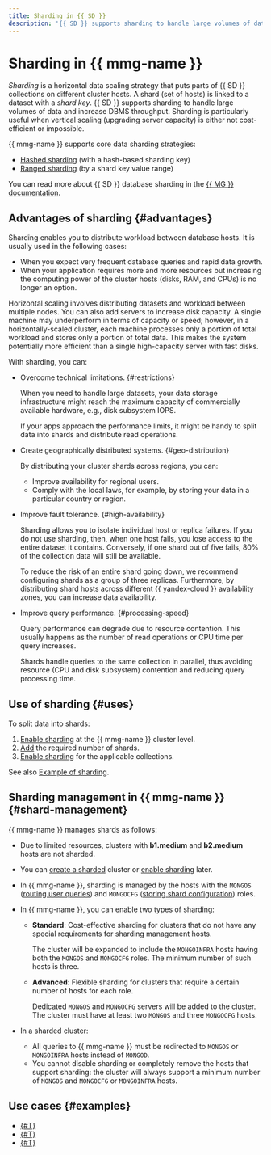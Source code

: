 ```yaml
---
title: Sharding in {{ SD }}
description: '{{ SD }} supports sharding to handle large volumes of data and increase DBMS throughput. Sharding can be of particular use when vertical scaling (server capacity upgrade) is either uneconomical or impossible. {{ mmg-name }} supports the main data sharding strategies: hashed sharding (with a hash-based shard key) and ranged sharding (based on a value range).'
---
```


# Sharding in {{ mmg-name }}

_Sharding_ is a horizontal data scaling strategy that puts parts of {{ SD }} collections on different cluster hosts. A shard (set of hosts) is linked to a dataset with a _shard key_. {{ SD }} supports sharding to handle large volumes of data and increase DBMS throughput. Sharding is particularly useful when vertical scaling (upgrading server capacity) is either not cost-efficient or impossible.

{{ mmg-name }} supports core data sharding strategies:
 
 * [Hashed sharding](https://docs.mongodb.com/manual/core/hashed-sharding/) (with a hash-based sharding key)
 * [Ranged sharding](https://docs.mongodb.com/manual/core/ranged-sharding/) (by a shard key value range)

You can read more about {{ SD }} database sharding in the [{{ MG }} documentation](https://docs.mongodb.com/manual/sharding/#sharded-cluster).

## Advantages of sharding {#advantages}

Sharding enables you to distribute workload between database hosts. It is usually used in the following cases:
- When you expect very frequent database queries and rapid data growth.
- When your application requires more and more resources but increasing the computing power of the cluster hosts (disks, RAM, and CPUs) is no longer an option.

Horizontal scaling involves distributing datasets and workload between multiple nodes. You can also add servers to increase disk capacity. A single machine may underperform in terms of capacity or speed; however, in a horizontally-scaled cluster, each machine processes only a portion of total workload and stores only a portion of total data. This makes the system potentially more efficient than a single high-capacity server with fast disks.

With sharding, you can:
- Overcome technical limitations. {#restrictions}

  When you need to handle large datasets, your data storage infrastructure might reach the maximum capacity of commercially available hardware, e.g., disk subsystem IOPS.

  If your apps approach the performance limits, it might be handy to split data into shards and distribute read operations.

- Create geographically distributed systems. {#geo-distribution}

  By distributing your cluster shards across regions, you can:
  - Improve availability for regional users.
  - Comply with the local laws, for example, by storing your data in a particular country or region.

- Improve fault tolerance. {#high-availability}
  
  Sharding allows you to isolate individual host or replica failures. If you do not use sharding, then, when one host fails, you lose access to the entire dataset it contains. Conversely, if one shard out of five fails, 80% of the collection data will still be available.

  To reduce the risk of an entire shard going down, we recommend configuring shards as a group of three replicas. Furthermore, by distributing shard hosts across different {{ yandex-cloud }} availability zones, you can increase data availability.
  
- Improve query performance. {#processing-speed} 

  Query performance can degrade due to resource contention. This usually happens as the number of read operations or CPU time per query increases.

  Shards handle queries to the same collection in parallel, thus avoiding resource (CPU and disk subsystem) contention and reducing query processing time.


## Use of sharding {#uses}

To split data into shards:
1. [Enable sharding](../operations/shards.md#enable) at the {{ mmg-name }} cluster level.
1. [Add](../operations/shards.md#add-shard) the required number of shards.
1. [Enable sharding](../tutorials/sharding.md#enable) for the applicable collections.

See also [Example of sharding](../tutorials/sharding.md#example).


## Sharding management in {{ mmg-name }} {#shard-management}

{{ mmg-name }} manages shards as follows:

- Due to limited resources, clusters with **b1.medium** and **b2.medium** hosts are not sharded.

- You can [create a sharded](../operations/cluster-create.md#creating-a-sharded-cluster) cluster or [enable sharding](../operations/shards.md#enable) later.

- In {{ mmg-name }}, sharding is managed by the hosts with the `MONGOS` ([routing user queries](https://docs.mongodb.com/manual/core/sharded-cluster-query-router/)) and `MONGOCFG` ([storing shard configuration](https://docs.mongodb.com/manual/core/sharded-cluster-config-servers/)) roles.

- In {{ mmg-name }}, you can enable two types of sharding:
  - **Standard**: Cost-effective sharding for clusters that do not have any special requirements for sharding management hosts.
  
    The cluster will be expanded to include the `MONGOINFRA` hosts having both the `MONGOS` and `MONGOCFG` roles. The minimum number of such hosts is three.
    
  - **Advanced**: Flexible sharding for clusters that require a certain number of hosts for each role.
  
    Dedicated `MONGOS` and `MONGOCFG` servers will be added to the cluster. The cluster must have at least two `MONGOS` and three `MONGOCFG` hosts.
    
- In a sharded cluster:
  - All queries to {{ mmg-name }} must be redirected to `MONGOS` or `MONGOINFRA` hosts instead of `MONGOD`.
  - You cannot disable sharding or completely remove the hosts that support sharding: the cluster will always support a minimum number of `MONGOS` and `MONGOCFG` or `MONGOINFRA` hosts.

## Use cases {#examples}

* [{#T}](../tutorials/storedoc-migration-with-data-transfer.md)
* [{#T}](../tutorials/storedoc-versions.md)
* [{#T}](../tutorials/sharding.md)
